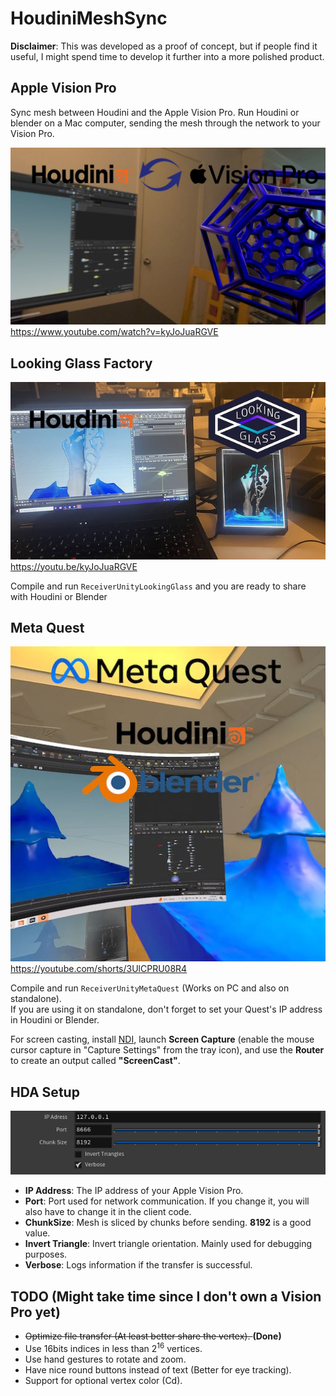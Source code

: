 # HoudiniMeshSync

**Disclaimer**: This was developed as a proof of concept, but if people find it useful, I might spend time to develop it further into a more polished product.

## Apple Vision Pro

Sync mesh between Houdini and the Apple Vision Pro. Run Houdini or blender on a Mac computer, sending the mesh through the network to your Vision Pro.

![Title](https://github.com/xjorma/HoudiniMeshSync/blob/main/Images/RPReplay_Final1721394613.jpg)
https://www.youtube.com/watch?v=kyJoJuaRGVE

## Looking Glass Factory

![Title](https://github.com/xjorma/HoudiniMeshSync/blob/main/Images/lookingglassthumb.jpg)
https://youtu.be/kyJoJuaRGVE

Compile and run `ReceiverUnityLookingGlass` and you are ready to share with Houdini or Blender

## Meta Quest

![Title](https://github.com/xjorma/HoudiniMeshSync/blob/main/Images/metathumb.jpg)
https://youtube.com/shorts/3UlCPRU08R4


Compile and run `ReceiverUnityMetaQuest` (Works on PC and also on standalone).  
If you are using it on standalone, don't forget to set your Quest's IP address in Houdini or Blender.

For screen casting, install [NDI](https://ndi.video/tools/), launch **Screen Capture** (enable the mouse cursor capture in "Capture Settings" from the tray icon), and use the **Router** to create an output called **"ScreenCast"**.


## HDA Setup

![HdaSetup](https://github.com/xjorma/HoudiniMeshSync/blob/main/Images/hdasetting.png)

- **IP Address**: The IP address of your Apple Vision Pro.
- **Port**: Port used for network communication. If you change it, you will also have to change it in the client code.
- **ChunkSize**: Mesh is sliced by chunks before sending. **8192** is a good value.
- **Invert Triangle**: Invert triangle orientation. Mainly used for debugging purposes.
- **Verbose**: Logs information if the transfer is successful.

## TODO (Might take time since I don't own a Vision Pro yet)

- <s>Optimize file transfer (At least better share the vertex). </s> **(Done)**
- Use 16bits indices in less than 2<sup>16</sup> vertices.
- Use hand gestures to rotate and zoom.
- Have nice round buttons instead of text (Better for eye tracking).
- Support for optional vertex color (Cd).
